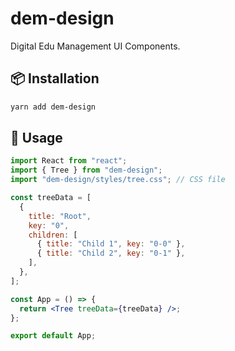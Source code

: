 # dem-design

Digital Edu Management UI Components.

## 📦 Installation

```sh
yarn add dem-design
```

## 🚀 Usage

```jsx
import React from "react";
import { Tree } from "dem-design";
import "dem-design/styles/tree.css"; // CSS file

const treeData = [
  {
    title: "Root",
    key: "0",
    children: [
      { title: "Child 1", key: "0-0" },
      { title: "Child 2", key: "0-1" },
    ],
  },
];

const App = () => {
  return <Tree treeData={treeData} />;
};

export default App;
```


